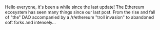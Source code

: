 Hello everyone, it's been a while since the last update! The Ethereum
ecosystem has seen many things since our last post. From the rise and fall of
"the" DAO accompanied by a /r/ethereum "troll invasion" to abandoned soft
forks and intensely…

